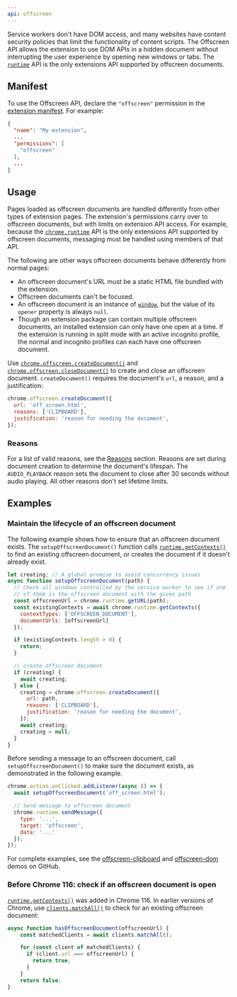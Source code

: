 ```yaml
---
api: offscreen
---
```


Service workers don't have DOM access, and many websites have content security policies that
limit the functionality of content scripts. The Offscreen API allows the extension to use DOM
APIs in a hidden document without interrupting the user experience by opening new windows or
tabs. The [`runtime`](/docs/extensions/reference/runtime/) API is the only extensions API
supported by offscreen documents.

## Manifest

To use the Offscreen API, declare the `"offscreen"` permission in the [extension manifest][doc-manifest]. For example:

```json
{
  "name": "My extension",
  ...
  "permissions": [
    "offscreen"
  ],
  ...
}
```

## Usage

Pages loaded as offscreen documents are handled differently from other types of extension pages.
The extension's permissions carry over to offscreen documents, but with limits on extension API
access. For example, because the [`chrome.runtime`][api-runtime] API is the only
extensions API supported by offscreen documents, messaging must be handled
using members of that API.

The following are other ways offscreen documents behave differently from normal pages:

* An offscreen document's URL must be a static HTML file bundled with the extension.
* Offscreen documents can't be focused.
* An offscreen document is an instance of [`window`](https://developer.mozilla.org/docs/Web/API/Window), but the value of its `opener` property is always `null`.
* Though an extension package can contain multiple offscreen documents, an installed extension can only
  have one open at a time. If the extension is running
  in split mode with an active incognito profile, the normal and incognito profiles can each
  have one offscreen document. 

Use [`chrome.offscreen.createDocument()`](#method-createDocument) and
[`chrome.offscreen.closeDocument()`](#method-closeDocument) to create and close an offscreen
document. `createDocument()` requires the document's `url`, a reason, and a justification:

```js
chrome.offscreen.createDocument({
  url: 'off_screen.html',
  reasons: ['CLIPBOARD'],
  justification: 'reason for needing the document',
});
```

### Reasons

For a list of valid reasons, see the [Reasons][offscreen-reason] section. Reasons are set during
document creation to determine the document's lifespan. The `AUDIO_PLAYBACK` reason sets the
document to close after 30 seconds without audio playing. All other reasons don't set lifetime limits.

## Examples

### Maintain the lifecycle of an offscreen document

The following example shows how to ensure that an offscreen document exists. The
`setupOffscreenDocument()` function calls [`runtime.getContexts()`][runtime-get-contexts] to find
an existing offscreen document, or creates the document if it doesn't already exist.

```js
let creating; // A global promise to avoid concurrency issues
async function setupOffscreenDocument(path) {
  // Check all windows controlled by the service worker to see if one 
  // of them is the offscreen document with the given path
  const offscreenUrl = chrome.runtime.getURL(path);
  const existingContexts = await chrome.runtime.getContexts({
    contextTypes: ['OFFSCREEN_DOCUMENT'],
    documentUrls: [offscreenUrl]
  });

  if (existingContexts.length > 0) {
    return;
  }

  // create offscreen document
  if (creating) {
    await creating;
  } else {
    creating = chrome.offscreen.createDocument({
      url: path,
      reasons: ['CLIPBOARD'],
      justification: 'reason for needing the document',
    });
    await creating;
    creating = null;
  }
}
```

Before sending a message to an offscreen document, call `setupOffscreenDocument()` to make sure
the document exists, as demonstrated in the following example. 

```js
chrome.action.onClicked.addListener(async () => {
  await setupOffscreenDocument('off_screen.html');

  // Send message to offscreen document
  chrome.runtime.sendMessage({
    type: '...',
    target: 'offscreen',
    data: '...'
  });
});
```

For complete examples, see the [offscreen-clipboard][gh-offscreen-clipboard] and
[offscreen-dom][gh-offscreen-dom] demos on GitHub.

### Before Chrome 116: check if an offscreen document is open

[`runtime.getContexts()`][runtime-get-contexts] was added in Chrome 116. In earlier versions of
Chrome, use [`clients.matchAll()`](https://developer.mozilla.org/docs/Web/API/Clients/matchAll)
to check for an existing offscreen document:

```js
async function hasOffscreenDocument(offscreenUrl) {
    const matchedClients = await clients.matchAll();

    for (const client of matchedClients) {
      if (client.url === offscreenUrl) {
        return true;
      }
    }
    return false;
}
```


 [api-runtime]: /docs/extensions/reference/runtime/
 [api-windows]: /docs/extensions/reference/windows/
 [doc-manifest]: /docs/extensions/mv3/manifest/
 [gh-offscreen-clipboard]: https://github.com/GoogleChrome/chrome-extensions-samples/tree/main/functional-samples/cookbook.offscreen-clipboard-write
 [gh-offscreen-dom]: https://github.com/GoogleChrome/chrome-extensions-samples/tree/main/functional-samples/cookbook.offscreen-dom
 [offscreen-reason]: /docs/extensions/reference/offscreen/#type-Reason
 [runtime-get-contexts]: /docs/extensions/reference/runtime/#method-getContexts
